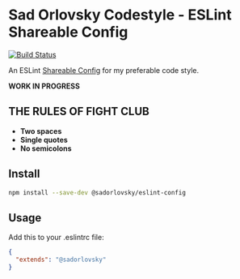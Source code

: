 # Sad Orlovsky Codestyle - ESLint Shareable Config

[![Build Status](https://travis-ci.org/sadorlovsky/codestyle.svg)](https://travis-ci.org/sadorlovsky/codestyle)

An ESLint [Shareable Config](http://eslint.org/docs/developer-guide/shareable-configs) for my preferable code style.

**WORK IN PROGRESS**

## THE RULES OF FIGHT CLUB

  - **Two spaces**
  - **Single quotes**
  - **No semicolons**

## Install

```bash
npm install --save-dev @sadorlovsky/eslint-config
```

## Usage

Add this to your .eslintrc file:

```json
{
  "extends": "@sadorlovsky"
}
```
